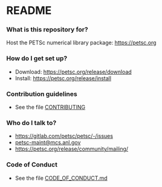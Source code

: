 # README #

### What is this repository for? ###

Host the PETSc numerical library package: https://petsc.org

### How do I get set up? ###

* Download: https://petsc.org/release/download
* Install: https://petsc.org/release/install

### Contribution guidelines ###

* See the file [CONTRIBUTING](./CONTRIBUTING)

### Who do I talk to? ###

* https://gitlab.com/petsc/petsc/-/issues
* petsc-maint@mcs.anl.gov
* https://petsc.org/release/community/mailing/

### Code of Conduct ###

* See the file [CODE_OF_CONDUCT.md](./CODE_OF_CONDUCT.md)
